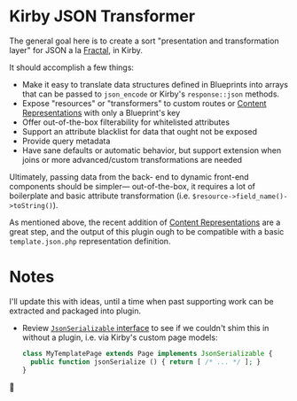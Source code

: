 # Kirby JSON Transformer

The general goal here is to create a sort "presentation and transformation layer" for JSON a la [Fractal](http://fractal.thephpleague.com/), in Kirby.

It should accomplish a few things:

- Make it easy to translate data structures defined in Blueprints into arrays that can be passed to `json_encode` or Kirby's `response::json` methods.
- Expose "resources" or "transformers" to custom routes or [Content Representations](https://getkirby.com/docs/developer-guide/advanced/representations) with only a Blueprint's key
- Offer out-of-the-box filterability for whitelisted attributes
- Support an attribute blacklist for data that ought not be exposed
- Provide query metadata
- Have sane defaults or automatic behavior, but support extension when joins or more advanced/custom transformations are needed

Ultimately, passing data from the back- end to dynamic front-end components should be simpler— out-of-the-box, it requires a lot of boilerplate and basic attribute transformation (i.e. `$resource->field_name()->toString()`).

As mentioned above, the recent addition of [Content Representations](https://getkirby.com/docs/developer-guide/advanced/representations) are a great step, and the output of this plugin ough to be compatible with a basic `template.json.php` representation definition.

# Notes

I'll update this with ideas, until a time when past supporting work can be extracted and packaged into plugin.

- Review [`JsonSerializable` interface](https://secure.php.net/JsonSerializable) to see if we couldn't shim this in without a plugin, i.e. via Kirby's custom page models:
  ```php
  class MyTemplatePage extends Page implements JsonSerializable {
    public function jsonSerialize () { return [ /* ... */ ]; }
  }
  ```

:deciduous_tree:

